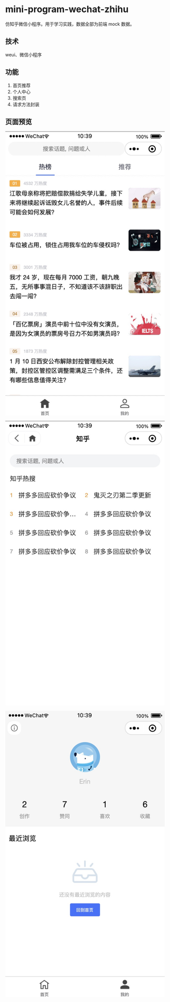 # mini-program-wechat-zhihu

仿知乎微信小程序。用于学习实践，数据全部为前端 mock 数据。

## 技术

weui、微信小程序

## 功能

1. 首页推荐
2. 个人中心
3. 搜索页
4. 请求方法封装

## 页面预览

![首页](./images/preview01.jpg)

![搜索](./images/preview02.jpg)

![个人中心](./images/preview03.jpg)